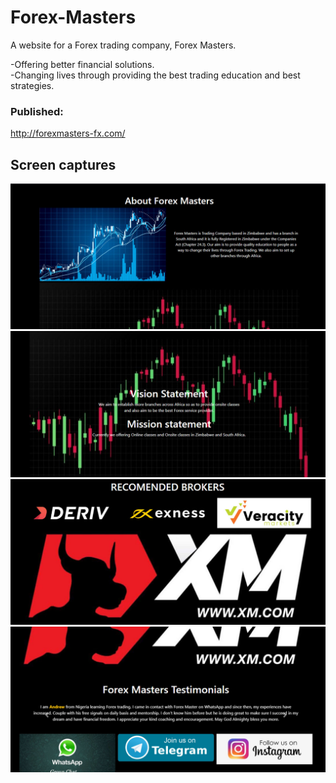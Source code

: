 # Forex-Masters
A website for a Forex trading company, Forex Masters.

-Offering better financial solutions.
<br />
-Changing lives through providing the best trading education and best strategies.
<br>
### Published:
http://forexmasters-fx.com/
## Screen captures
![](docs/Screenshot_0003_1.jpg)
![](docs/Screenshot_0002_2.jpg)
![](docs/Screenshot_0001_3.jpg)
![](docs/Screenshot_0000_4.jpg)
